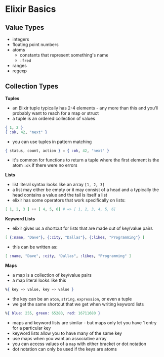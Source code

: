 # Elixir Basics

## Value Types

* integers
* floating point numbers
* atoms
  - constants that represent something's name
  - `:fred`
* ranges
* regexp

## Collection Types

__Tuples__

* an Elixir tuple typically has 2-4 elements - any more than this and you'll probably want to reach for a map or struct
* a tuple is an ordered collection of values

```elixir
{ 1, 2 }
{ :ok, 42, "next" }
```

* you can use tuples in pattern matching

```elixir
{ status, count, action } = { :ok, 42, "next" }
```

* it's common for functions to return a tuple where the first element is the atom `:ok` if there were no errors

__Lists__

* list literal syntax looks like an array `[1, 2, 3]`
* a list may either be empty or it may consist of a head and a typically the head contains a value and the tail is itself a list
* elixir has some operators that work specifically on lists:

```elixir
[ 1, 2, 3 ] ++ [ 4, 5, 6] # => [ 1, 2, 3, 4, 5, 6]
```

__Keyword Lists__

* elixir gives us a shortcut for lists that are made out of key/value pairs

```elixir
[ {:name, "Dave"}, {:city, "Dallas"}, {:likes, "Programming"} ]
```

* this can be written as:

```elixir
[ :name, "Dave", :city, "Dallas", :likes, "Programming" ]
```

__Maps__

* a map is a collection of key/value pairs
* a map literal looks like this

```elixir
%{ key => value, key => value }
```

* the key can be an `atom`, `string`, `expression`, or even a tuple
* we get the same shortcut that we get when writing keyword lists

```elixir
%{ blue: 255, green: 65280, red: 16711680 }
```

* maps and keyword lists are similar - but maps only let you have 1 entry for a particular key
* keyword lists allow you to have many of the same key
* use maps when you want an associative array
* you can access values of a `map` with either bracket or dot notation
* dot notation can only be used if the keys are atoms
